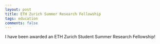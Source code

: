 ```yaml
---
layout: post
title: ETH Zurich Summer Research Fellowship
tags: education
comments: false
---
```


I have been awarded an ETH Zurich Student Summer Research Fellowship! 
